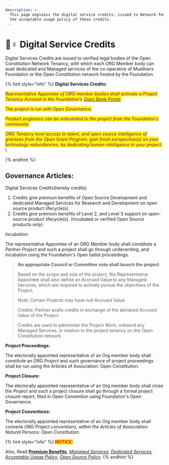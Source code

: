 ```yaml
---
description: >-
  This page explains the digital service credits, issued to Network Tenant and
  the acceptable usage policy of these credits.
---
```


# 🧘♀ Digital Service Credits

Digital Services Credits are issued to verified legal bodies of the Open Constitution Network Tenancy, with which each ORG Member body can avail dedicated and Managed services of the co-operative of Muellners Foundation or the Open Constitution network hosted by the Foundation.

{% hint style="info" %}
**Digital Services Credits:**

_<mark style="color:purple;">Representative Appointee of ORG member bodies shall activate a Project Tenancy Account in the Foundation’s</mark>_ [_<mark style="color:purple;">Open Bank Portal</mark>_](https://open-bank.org)_<mark style="color:purple;">.</mark>_&#x20;

_<mark style="color:purple;">The project is run with Open Governance.</mark>_

_<mark style="color:purple;">Product engineers can be onboarded to the project from the Foundation’s community.</mark>_

_<mark style="color:purple;">ORG Tenancy level access to talent, and open source intelligence of grantees from the Open Grant Program; gain fresh perspective(s) on your technology redundancies, by dedicating human intelligence to your project.</mark>_  \

{% endhint %}

## Governance Articles:

Digital Services Credits(hereby credits)

1. Credits give premium benefits of Open Source Development and dedicated Managed Services for Research and Development on open source product lifecycle(s).
2. Credits give premium benefits of Level 2, and Level 3 support on open-source product lifecycle(s). (Incubated or verified Open Source products only)

_Incubation:_

The representative Appointee of an ORG Member body shall constitute a _Partner Project_ and such a project shall go through underwriting, and incubation using the Foundation's Open ballot proceedings.&#x20;

> **An appropriate Council or Committee vote shall launch the project.**
>
> Based on the scope and size of the project, the Representative Appointee shall also define an Accrued Value to any Managed Services, which are required to actively pursue the objectives of the Project.
>
> Note: Certain Projects may have null Accrued Value&#x20;
>
> Credits: Partner avails credits in exchange of the declared Accrued Value of the Project.
>
> Credits are used to administer the Project Work, onbaord any Managed Services, in relation to the project tenancy on the Open Constitution network.&#x20;

**Project Proceedings:**&#x20;

The electorally appointed representative of an Org member body shall constitute an ORG _Project_ and such governance of project proceedings shall be run using the Articles of Association: Open Constitution.

**Project Closure:**&#x20;

The electorally appointed representative of an Org member body shall close the _Project_ and such a project closure shall go through a formal project closure report, filed in Open Convention using Foundation's Open Governance.

**Project Conventions:**&#x20;

The electorally appointed representative of an Org member body shall convene _ORG Project conventions, within the Articles of Association: Natural Persons: Open Constitution._

{% hint style="info" %}
<mark style="color:red;">**NOTICE:**</mark>&#x20;

Also, Read  [**Premium Benefits**](https://docs.muellnersfoundation.info/serenity-partner-program/premium-benefits)_,_ [_Managed Services_](https://docs.muellnersfoundation.info/serenity-partner-program/managed-services)_,_ [_Dedicated Services_](https://docs.muellnersfoundation.info/serenity-partner-program/dedicated-services)_,_ [_Acceptable Usage Policy_](../open-source-policies/acceptable-usage-policy.md)_,_ [_Open Source Policy_](../open-source-policies/open-source-usage-and-delivery-policies.md)_._
{% endhint %}

